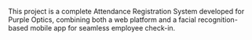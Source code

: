 This project is a complete Attendance Registration System developed for Purple Optics, combining both a web platform and a facial recognition-based mobile app for seamless employee check-in.